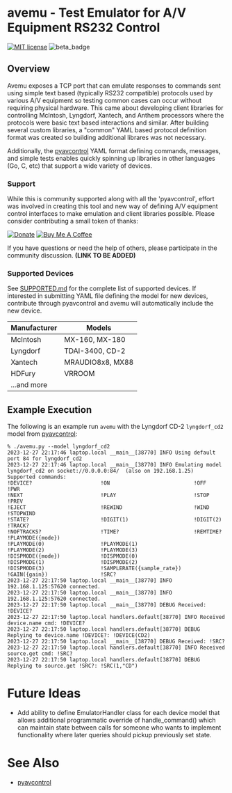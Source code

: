 # avemu - Test Emulator for A/V Equipment RS232 Control

[![MIT license](http://img.shields.io/badge/license-MIT-brightgreen.svg)](http://opensource.org/licenses/MIT)
![beta_badge](https://img.shields.io/badge/maturity-Beta-yellow.png)

## Overview

Avemu exposes a TCP port that can emulate responses to commands sent using simple text based
(typically RS232 compatible) protocols used by various A/V equipment so testing common cases can
occur without requiring physical hardware. This came about developing client libraries for
controlling McIntosh, Lyngdorf, Xantech, and Anthem processors where the protocols were basic
text based interactions and similar. After building several custom libraries, a "common" YAML
based protocol definition format was created so building additional librares was not necessary.

Additionally, the [pyavcontrol](https://github.com/rsnodgrass/pymcintosh) YAML format defining
commands, messages, and simple tests enables quickly spinning up libraries in other languages
(Go, C, etc) that support a wide variety of devices.

### Support

While this is community supported along with all the 'pyavcontrol', effort was involved in creating
this tool and new way of defining A/V equipment control interfaces to make emulation and client
libraries possible. Please consider contributing a small token of thanks:

[![Donate](https://img.shields.io/badge/Donate-PayPal-green.svg)](https://www.paypal.com/cgi-bin/webscr?cmd=_donations&business=WREP29UDAMB6G)
[![Buy Me A Coffee](https://img.shields.io/badge/buy%20me%20a%20coffee-donate-yellow.svg)](https://buymeacoffee.com/DYks67r)

If you have questions or need the help of others, please participate in the community discussion. **(LINK TO BE ADDED)**

### Supported Devices

See [SUPPORTED.md](https://github.com/rsnodgrass/pymcintosh/blob/main/SUPPORTED.md) for the
complete list of supported devices. If interested in submitting YAML file defining the model for
new devices, contribute through pyavcontrol and avemu will automatically include the new device.

| Manufacturer | Models              |
|--------------|---------------------|
| McIntosh     | MX-160, MX-180      |
| Lyngdorf     | TDAI-3400, CD-2     |
| Xantech      | MRAUDIO8x8, MX88    |
| HDFury       | VRROOM              |
| ...and more  |                     |

## Example Execution

The following is an example run `avemu` with the Lyngdorf CD-2 `lyngdorf_cd2` model from [pyavcontrol](https://github.com/rsnodgrass/pyavcontrol/):

```console
% ./avemu.py --model lyngdorf_cd2
2023-12-27 22:17:46 laptop.local __main__[38770] INFO Using default port 84 for lyngdorf_cd2
2023-12-27 22:17:46 laptop.local __main__[38770] INFO Emulating model lyngdorf_cd2 on socket://0.0.0.0:84/  (also on 192.168.1.25)
Supported commands:
!DEVICE?                      !ON                           !OFF                          !PWR                          
!NEXT                         !PLAY                         !STOP                         !PREV                         
!EJECT                        !REWIND                       !WIND                         !STOPWIND                     
!STATE?                       !DIGIT(1)                     !DIGIT(2)                     !TRACK?                       
!NOFTRACKS?                   !TIME?                        !REMTIME?                     !PLAYMODE({mode})             
!PLAYMODE(0)                  !PLAYMODE(1)                  !PLAYMODE(2)                  !PLAYMODE(3)                  
!DISPMODE({mode})             !DISPMODE(0)                  !DISPMODE(1)                  !DISPMODE(2)                  
!DISPMODE(3)                  !SAMPLERATE({sample_rate})    !GAIN({gain})                 !SRC?                         
2023-12-27 22:17:50 laptop.local __main__[38770] INFO 192.168.1.125:57620 connected.
2023-12-27 22:17:50 laptop.local __main__[38770] INFO 192.168.1.125:57620 connected.
2023-12-27 22:17:50 laptop.local __main__[38770] DEBUG Received: !DEVICE?
2023-12-27 22:17:50 laptop.local handlers.default[38770] INFO Received device.name cmd: !DEVICE?
2023-12-27 22:17:50 laptop.local handlers.default[38770] DEBUG Replying to device.name !DEVICE?: !DEVICE(CD2)
2023-12-27 22:17:50 laptop.local __main__[38770] DEBUG Received: !SRC?
2023-12-27 22:17:50 laptop.local handlers.default[38770] INFO Received source.get cmd: !SRC?
2023-12-27 22:17:50 laptop.local handlers.default[38770] DEBUG Replying to source.get !SRC?: !SRC(1,"CD")
```

# Future Ideas

- Add ability to define EmulatorHandler class for each device model that allows additional programmatic
  override of handle_command() which can maintain state between calls for someone who wants to implement
  functionality where later queries should pickup previously set state.

# See Also

- [pyavcontrol](https://github.com/rsnodgrass/pyavcontrol)
